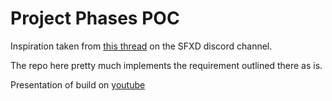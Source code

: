 # Project Phases POC

Inspiration taken from [this thread](https://discord.com/channels/246568944213819393/348054624256786434/1324773044325060711) on the SFXD discord channel.

The repo here pretty much implements the requirement outlined there as is.

Presentation of build on [youtube](https://www.youtube.com/watch?v=pV1m-Q1czME&ab_channel=WilliamLee)
